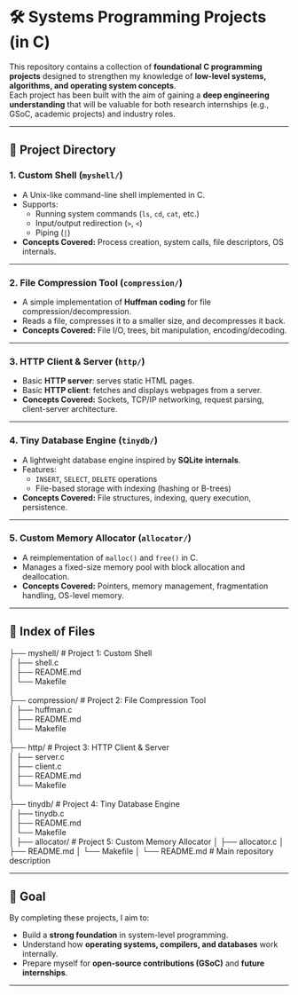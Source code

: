
# 🛠️ Systems Programming Projects (in C)

This repository contains a collection of **foundational C programming projects** designed to strengthen my knowledge of **low-level systems, algorithms, and operating system concepts**.  
Each project has been built with the aim of gaining a **deep engineering understanding** that will be valuable for both research internships (e.g., GSoC, academic projects) and industry roles.

---

## 📂 Project Directory

### 1. **Custom Shell (`myshell/`)**
- A Unix-like command-line shell implemented in C.  
- Supports:
  - Running system commands (`ls`, `cd`, `cat`, etc.)
  - Input/output redirection (`>`, `<`)  
  - Piping (`|`)  
- **Concepts Covered:** Process creation, system calls, file descriptors, OS internals.

---

### 2. **File Compression Tool (`compression/`)**
- A simple implementation of **Huffman coding** for file compression/decompression.  
- Reads a file, compresses it to a smaller size, and decompresses it back.  
- **Concepts Covered:** File I/O, trees, bit manipulation, encoding/decoding.

---

### 3. **HTTP Client & Server (`http/`)**
- Basic **HTTP server**: serves static HTML pages.  
- Basic **HTTP client**: fetches and displays webpages from a server.  
- **Concepts Covered:** Sockets, TCP/IP networking, request parsing, client-server architecture.

---

### 4. **Tiny Database Engine (`tinydb/`)**
- A lightweight database engine inspired by **SQLite internals**.  
- Features:
  - `INSERT`, `SELECT`, `DELETE` operations  
  - File-based storage with indexing (hashing or B-trees)  
- **Concepts Covered:** File structures, indexing, query execution, persistence.

---

### 5. **Custom Memory Allocator (`allocator/`)**
- A reimplementation of `malloc()` and `free()` in C.  
- Manages a fixed-size memory pool with block allocation and deallocation.  
- **Concepts Covered:** Pointers, memory management, fragmentation handling, OS-level memory.

---

## 📑 Index of Files
 ├── myshell/ # Project 1: Custom Shell <br>
  │   ├── shell.c <br>
  │   ├── README.md <br>
  │   └── Makefile <br>
  │ <br>
  ├── compression/ # Project 2: File Compression Tool <br>
  │   ├── huffman.c <br>
  │   ├── README.md <br>
  │   └── Makefile <br>
  │ <br>
  ├── http/  # Project 3: HTTP Client & Server <br>
  │   ├── server.c <br>
  │   ├── client.c <br>
  │   ├── README.md <br>
  │   └── Makefile <br>
  │ <br>
  ├── tinydb/  # Project 4: Tiny Database Engine <br>
  │   ├── tinydb.c <br>
  │   ├── README.md <br>
  │   └── Makefile <br>
  │ 
  ├── allocator/  # Project 5: Custom Memory Allocator 
  │   ├── allocator.c 
  │   ├── README.md 
  │   └── Makefile 
  │ 
  └── README.md  # Main repository description

---

## 🎯 Goal
By completing these projects, I aim to:
- Build a **strong foundation** in system-level programming.  
- Understand how **operating systems, compilers, and databases** work internally.  
- Prepare myself for **open-source contributions (GSoC)** and **future internships**.  

---
